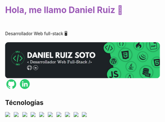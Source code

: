 <h1 style="color: #9b59b6">Hola, me llamo Daniel Ruiz 👋</h1>
&nbsp;<p>Desarrollador Web full-stack 🖥️</p>
<img src="https://raw.githubusercontent.com/DanieloDEV24/DanieloDEV24/main/bannerGitHub-modified.png">
&nbsp;<a href="https://github.com/DanieloDEV24" data-bs-toggle="tooltip" title="Github"><img src="https://raw.githubusercontent.com/DanieloDEV24/DanieloDEV24/main/githubicon2.png"></a>&nbsp;&nbsp;&nbsp;<a href="https://www.linkedin.com/in/daniel-ruiz-soto-831885315/" data-bs-toggle="tooltip" title="Linkedin"><img src="https://raw.githubusercontent.com/DanieloDEV24/DanieloDEV24/main/linkedinicon.png"></a>
<h2>Técnologías</h2>
<a href="https://codeigniter.com/" data-bs-toggle="tooltip" title="CodeIgniter"><img src="https://img.shields.io/badge/CodeIgniter-EF4223.svg?style=for-the-badge&logo=CodeIgniter&logoColor=white"></a>&nbsp;&nbsp;&nbsp;<a href="#" data-bs-toggle="tooltip" title="CSS"><img src="https://img.shields.io/badge/CSS3-1572B6.svg?style=for-the-badge&logo=CSS3&logoColor=white"></a>&nbsp;&nbsp;&nbsp;<a href="https://www.php.net" data-bs-toggle="tooltip" title="PHP"><img src="https://img.shields.io/badge/PHP-777BB4.svg?style=for-the-badge&logo=PHP&logoColor=white"></a>&nbsp;&nbsp;&nbsp;<a href="#" data-bs-toggle="tooltip" title="SQL"><img src="https://img.shields.io/badge/MySQL-4479A1.svg?style=for-the-badge&logo=MySQL&logoColor=white"></a>&nbsp;&nbsp;&nbsp;<a href="https://www.java.com/es/" data-bs-toggle="tooltip" title="Java"><img src="https://img.shields.io/badge/java-%23ED8B00.svg?style=for-the-badge&logo=openjdk&logoColor=white"></a>&nbsp;&nbsp;&nbsp;<a href="https://jquery.com" data-bs-toggle="tooltip" title="Jquey"><img src="https://img.shields.io/badge/jQuery-0769AD.svg?style=for-the-badge&logo=jQuery&logoColor=white"></a>&nbsp;&nbsp;&nbsp;<a href="#" data-bs-toggle="tooltip" title="HTML"><img src="https://img.shields.io/badge/HTML5-E34F26.svg?style=for-the-badge&logo=HTML5&logoColor=white"></a>&nbsp;&nbsp;&nbsp;<a href="#" data-bs-toggle="tooltip" title="JavaScript"><img src="https://img.shields.io/badge/JavaScript-F7DF1E.svg?style=for-the-badge&logo=JavaScript&logoColor=black"></a>&nbsp;&nbsp;&nbsp;<a href="#" data-bs-toggle="tooltip" title="Json"><img src="https://img.shields.io/badge/JSON-000000.svg?style=for-the-badge&logo=JSON&logoColor=white"></a>&nbsp;&nbsp;&nbsp;<a href="#" data-bs-toggle="tooltip" title="Linux"><img src="https://img.shields.io/badge/Linux-FCC624.svg?style=for-the-badge&logo=Linux&logoColor=black"></a>



